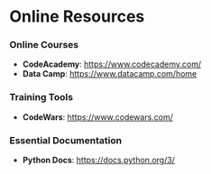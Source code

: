 # Online Resources

### Online Courses

  - **CodeAcademy**: https://www.codecademy.com/
  - **Data Camp**: https://www.datacamp.com/home

### Training Tools

  - **CodeWars**: https://www.codewars.com/

### Essential Documentation

  - **Python Docs**: https://docs.python.org/3/
